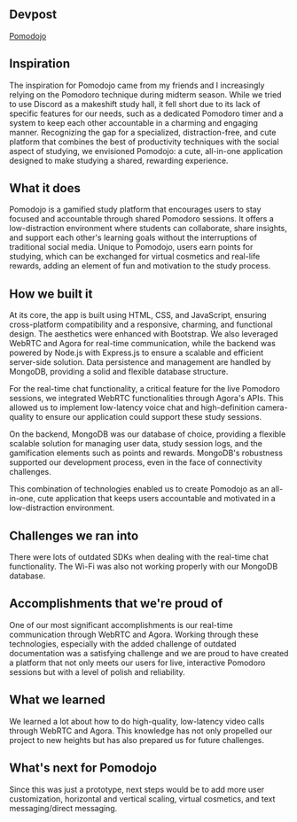 ## Devpost

[Pomodojo](https://devpost.com/software/pomodorm)

## Inspiration

The inspiration for Pomodojo came from my friends and I increasingly relying on the Pomodoro technique during midterm season. While we tried to use Discord as a makeshift study hall, it fell short due to its lack of specific features for our needs, such as a dedicated Pomodoro timer and a system to keep each other accountable in a charming and engaging manner. Recognizing the gap for a specialized, distraction-free, and cute platform that combines the best of productivity techniques with the social aspect of studying, we envisioned Pomodojo: a cute, all-in-one application designed to make studying a shared, rewarding experience. 

## What it does

Pomodojo is a gamified study platform that encourages users to stay focused and accountable through shared Pomodoro sessions. It offers a low-distraction environment where students can collaborate, share insights, and support each other's learning goals without the interruptions of traditional social media. Unique to Pomodojo, users earn points for studying, which can be exchanged for virtual cosmetics and real-life rewards, adding an element of fun and motivation to the study process.

## How we built it

At its core, the app is built using HTML, CSS, and JavaScript, ensuring cross-platform compatibility and a responsive, charming, and functional design. The aesthetics were enhanced with Bootstrap. We also leveraged WebRTC and Agora for real-time communication, while the backend was powered by Node.js with Express.js to ensure a scalable and efficient server-side solution. Data persistence and management are handled  by MongoDB, providing a solid and flexible database structure.

For the real-time chat functionality, a critical feature for the live Pomodoro sessions, we integrated WebRTC functionalities through Agora's APIs. This allowed us to implement low-latency voice chat and high-definition camera-quality to ensure our application could support these study sessions.

On the backend, MongoDB was our database of choice, providing a flexible scalable solution for managing user data, study session logs, and the gamification elements such as points and rewards. MongoDB's robustness supported our development process, even in the face of connectivity challenges.

This combination of technologies enabled us to create Pomodojo as an all-in-one, cute application that keeps users accountable and motivated in a low-distraction environment.

## Challenges we ran into

There were lots of outdated SDKs when dealing with the real-time chat functionality. The Wi-Fi was also not working properly with our MongoDB database.

## Accomplishments that we're proud of

One of our most significant accomplishments is our real-time communication through WebRTC and Agora. Working through these technologies, especially with the added challenge of outdated documentation was a satisfying challenge and we are proud to have created a platform that not only meets our users for live, interactive Pomodoro sessions but with a level of polish and reliability.

## What we learned

We learned a lot about how to do high-quality, low-latency video calls through WebRTC and Agora. This knowledge has not only propelled our project to new heights but has also prepared us for future challenges.

## What's next for Pomodojo

Since this was just a prototype, next steps would be to add more user customization, horizontal and vertical scaling, virtual cosmetics, and text messaging/direct messaging.